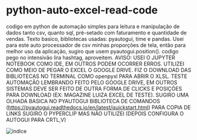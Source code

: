 # python-auto-excel-read-code
codigo em python de automação simples para leitura e manipulação de dados tanto csv, quanto sql, pré-setado com faturamento e quantidade de vendas.
Texto basico, bibliotecas usadas: pyautogui, time e pandas.
Usei para este auto processador de csv minhas proporções de tela, então para melhor uso da aplicação, sugiro que usem pyautogui.position().
codigo pego no intensivão lira hashtag, aproveitem.
AVISO:
USEI O JUPYTER NOTEBOOK COMO IDE, EM OUTROS PODEM OCORRER ERROS.
UTILIZEI COMO MEIO DE PEGAR O EXCEL O GOOGLE DRIVE.
FIZ O DOWNLOAD DAS BIBLIOTECAS NO TERMINAL COMO openpyxl PARA ABRIR O XLSL.
TESTE AUTOMAÇÃO LEMBRANDO FEITO PELO GOOGLE DRIVE, EM OUTROS SISTEMAS DEVE SER FEITO DE OUTRA FORMA  DE CLICKS E POSIÇÕES PARA DOWNLOAD (EX: MAGAZINE LUIZA EXCEL DE TESTE).
SUGIRO UMA OLHADA BASICA NO PYAUTOGUI BIBLIOTECA DE COMANDOS (https://pyautogui.readthedocs.io/en/latest/quickstart.html)
PARA COPIA DE LINKS SUGIRO O PYPERCLIP MAS NÃO UTILIZEI (DEPOIS CONFIGURA O AUTOGUI PARA CRTL,V)


![índice](https://user-images.githubusercontent.com/81269974/159724367-5d4a70f0-5194-4de5-908d-cc74adfdf5a9.jpeg)

